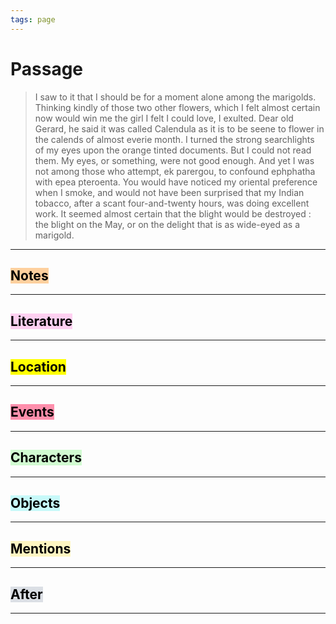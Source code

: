 ```yaml
---
tags: page
---
```


# Passage
> I saw to it that I should be for a moment alone among the marigolds. Thinking kindly of those two other flowers, which I felt almost certain now would win me the girl I felt I could love, I exulted. Dear old Gerard, he said it was called Calendula as it is to be seene to flower in the calends of almost everie month. I turned the strong searchlights of my eyes upon the orange tinted documents. But I could not read them. My eyes, or something, were not good enough. And yet I was not among those who attempt, ek parergou, to confound ephphatha with epea pteroenta. You would have noticed my oriental preference when I smoke, and would not have been surprised that my Indian tobacco, after a scant four-and-twenty hours, was doing excellent work. It seemed almost certain that the blight would be destroyed : the blight on the May, or on the delight that is as wide-eyed as a marigold.
---
## <mark style="background: #FFB86CA6;">Notes</mark>
---


## <mark style="background: #FFB8EBA6;">Literature</mark>
---

## <mark class="hltr-purple">Location</mark>
---

## <mark style="background: #FF5582A6;">Events</mark>
---

## <mark style="background: #BBFABBA6;">Characters</mark>
---

## <mark style="background: #ABF7F7A6;">Objects</mark>
---

## <mark style="background: #FFF3A3A6;">Mentions</mark>
---

## <mark style="background: #CACFD9A6;">After</mark>
---
